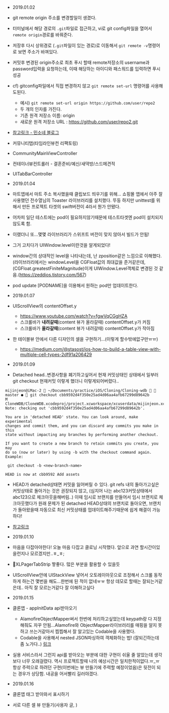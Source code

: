 - 2019.01.02
- git remote origin 주소를 변경할일이 생겼다.
- 터미널에서 해당 경로의 `.git`파일로 접근하고, vi로 git config파일을 열어서 `remote origin`경로를 바꿔준다.
- 저장후 다시 상위경로 (`.git`파일이 있는 경로)로 이동해서 `git remote -v`명령어로 보면 주소가 바껴있다.
- 커밋후 변경된 origin주소로 최초 푸시 할때 remote저장소의 username과 password입력을 요청하는데, 이때 해당하는 아이디와 패스워드를 입력하면 푸시 성공
- cf) gitconfig파일에서 직접 변경하지 않고 `git remote set-url` 명령어를 사용해도된다.
  - 예시) `git remote set-url origin https://github.com/user/repo2`
  - 두 개의 인자를 가진다.
  - 기존 원격 저장소 이름: origin
  - 새로운 원격 저장소 URL : https://github.com/user/repo2.git
- [참고링크 - 민소네 블로그](http://minsone.github.io/git/github-managing-remotes-changing-a-remotes-url)


- 커뮤니티탭(타임라인뷰컨 리팩토링)
- CommunityMainViewController
- 컨테이너뷰컨트롤러 - 결혼준비/예신/새댁방/스드메견적

- UITabBarController

- 2019.01.04
- 마트앱에서 마트 주소 복사했을때 클립보드 띄우기를 위해... 쇼핑몰 앱에서 아주 잘 사용했던 전수열님의 Toaster 라이브러리를 설치했다. 뚜둥 하지만 unittest를 위해서 만든 프로젝트 타겟의 swift버전이 4라서 뭔가 안됐다.
- 어차피 일단 테스트에는 pod이 필요하지않기때문에 테스트타겟엔 pod이 설치되지 않도록 함.
- 이랬더니 또...몇몇 라이브러리가 스위프트 버전이 맞지 않아서 빌드가 안됨!
- 그거 고치다가 UIWindow.level이란것을 알게되었다!
- window간의 상대적인 level을 나타내는데, 난 zposition같은 느낌으로 이해했다. (라이브러리에서는 windowLevel을 CGFloat값의 최대값을 준거같은데, (CGFloat.greatestFiniteMagnitude)이게 UIWindow.Level객체로 변경된 것 같음.(https://zeddios.tistory.com/567)
- pod update [PODNAME]을 이용해서 원하는 pod만 업데이트한다.


- 2019.01.07
- UIScrollView의 contentOffset.y
  - https://www.youtube.com/watch?v=fgwVqCGgHZA
  - 스크롤바가 **내려갈때**(content 뷰가 올라갈때) contentOffset.y가 커짐
  - 스크롤바가 **올라갈때**(content 뷰가 내려갈때) contentOffset.y가 작아짐
- 한 테이블뷰 안에서 다른 디자인의 셀을 구현하기...(이렇게 할수밖에없구만ㅠㅠ)
  - https://medium.com/@stasost/ios-how-to-build-a-table-view-with-multiple-cell-types-2df91a206429


- 2019.01.09
- Detached head..변경사항을 폐기하고싶어서 현재 커밋상태인 상태에서 일부러 git checkout 현재커밋 이렇게 했더니 이렇게되어버렸다..
```
mijinjeon@iMac-2  ~/Documents/practice/iOS/Cloning/Cloning-wdb   master ●  git checkout cbb9592d4f350e25ad4d06aa4afb67299d89642b
M	CloneWDB/CloneWDB.xcodeproj/project.xcworkspace/xcuserdata/mijinjeon.xcuserdatad/UserInterfaceState.xcuserstate
Note: checking out 'cbb9592d4f350e25ad4d06aa4afb67299d89642b'.

You are in 'detached HEAD' state. You can look around, make experimental
changes and commit them, and you can discard any commits you make in this
state without impacting any branches by performing another checkout.

If you want to create a new branch to retain commits you create, you may
do so (now or later) by using -b with the checkout command again. Example:

 git checkout -b <new-branch-name>

HEAD is now at cbb9592 Add assets
```
- HEAD가 detached상태면 커밋을 잃어버릴 수 있다. git refs 내의 돌아가고싶은 커밋상태로 돌아가는 것은 권장되지 않고, (심지어 나는 abc123커밋상태에서 abc123으로 체크아웃을해버림..) 이때 임시로 브랜치를 만들어서 임시 브랜치로 체크아웃했다가 원래 문제가 된 detached HEAD상태의 브랜치로 돌아오면, 브랜치가 돌아왔을때 자동으로 최신 커밋상태를 업데이트해주기때문에 쉽게 해결이 가능하다!
- [참고링크](https://www.git-tower.com/learn/git/faq/detached-head-when-checkout-commit)


- 2019.01.10
- 마음을 다잡아야한다! 오늘 마음 다잡고 클로닝 시작했다. 앞으로 과연 할시간이있을런지나 모르겠지만..ㅎ_ㅎ;
- XLPagerTabStrip 짷좋다. 많은 부분을 활용할 수 있을듯
- UIScrollView안에 UIStackView 넣어서 오토레이아웃으로 조정해서 스크롤 동작하게 하는건 몇번을 해도...한번에 된 적이 없네ㅠㅠ 항상 데모로 할때는 잘되는거같은데.. 아직 잘 모르는거같다 잘 이해하고싶다



- 2019.01.15
- 클론앱 - appInitData api받아오기
  - AlamofireObjectMapper써서 한번에 처리하고싶었는데 keypath랑 다 지정해줘도 자꾸 안됨...Alamofire와 ObjectMapper라이브러리를 매핑을 알지 못하고 쓰는거같아서 찝찝해서 잘 알고있는 Codable을 사용했다.
  - Codable을 사용해서 nested JSON파싱하여 객체화하는 법! (잘되긴하는데 좀 노가다..) [링크](https://medium.com/@nictheawesome/using-codable-with-nested-json-is-both-easy-and-fun-19375246c9ff)
- 실용 서비스라서 그런지 api를 받아오는 부분에 대한 구현이 쉬울 줄 알았는데 생각보다 너무 오래걸렸다. 역시 프로젝트할때 나의 예상시간은 일치한적이없다.ㅠ_ㅠ 항상 주력으로 하려던 구현(이번에는 뷰 만들기에 주력할 예정이었음)은 뒷전이 되는 경우가 상당함. 내공을 어서빨리 길러야겠다.


- 2019.01.16
- 클론앱 태그 받아와서 표시하기
- 서로 다른 셀 뷰 만들기(사용자 글, )
